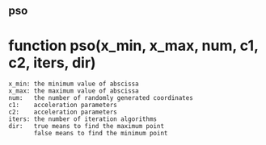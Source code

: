 ## pso
# function pso(x_min, x_max, num, c1, c2, iters, dir)
    x_min: the minimum value of abscissa
    x_max: the maximum value of abscissa
    num:   the number of randomly generated coordinates
    c1:    acceleration parameters
    c2:    acceleration parameters
    iters: the number of iteration algorithms
    dir:   true means to find the maximum point
           false means to find the minimum point
